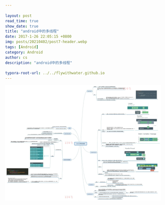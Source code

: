 ```yaml
---

layout: post
read_time: true
show_date: true
title: "android中的多线程"
date: 2017-1-26 22:05:15 +0800
img: posts/20210402/post7-header.webp
tags: [Android]
category: Android
author: cs
description: "android中的多线程"

typora-root-url: ../../flywithwater.github.io
---
```


<img src="/assets/img/posts/Android/android中的多线程.jpg" alt="img" style="zoom:150%;" />

